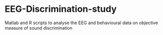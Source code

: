 # EEG-Discrimination-study
Matlab and R scripts to analyse the EEG and behavioural data on objective measure of sound discrimination
